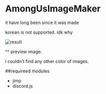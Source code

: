 # AmongUsImageMaker

it have long been since it was made

korean is not supported. idk why

![result](https://user-images.githubusercontent.com/63380308/112401524-0f625480-8d4e-11eb-96d5-f81ec407f022.png)

^^
preview image.

i couldn't find any other color of images.


##requireed modules
- jimp
- discord.js
